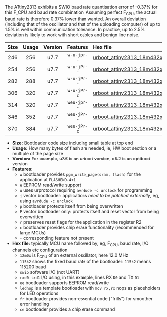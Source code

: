 The ATtiny2313 exhibits a SWIO baud rate quantisation error of -0.37% for this F_CPU and baud rate combination. Assuming perfect F<sub>CPU</sub>, the actual baud rate is therefore 0.37% lower than wanted. An overall deviation (including that of the oscillator and that of the uploading computer) of up to 1.5% is well within communication tolerance. In practice, up to 2.5% deviation is likely to work with short cables and benign line noise.

|Size|Usage|Version|Features|Hex file|
|:-:|:-:|:-:|:-:|:--|
|246|256|u7.7|`w-u-jpr--`|[urboot_attiny2313_18m432x_+250k0_swio_rxd0_txd1_lednop.hex](https://raw.githubusercontent.com/stefanrueger/urboot.hex/main/mcus/attiny2313/external_oscillator/fcpu_18m432x/br_+250k0/urboot_attiny2313_18m432x_+250k0_swio_rxd0_txd1_lednop.hex)|
|254|256|u7.7|`w-u-jPr--`|[urboot_attiny2313_18m432x_+250k0_swio_rxd0_txd1.hex](https://raw.githubusercontent.com/stefanrueger/urboot.hex/main/mcus/attiny2313/external_oscillator/fcpu_18m432x/br_+250k0/urboot_attiny2313_18m432x_+250k0_swio_rxd0_txd1.hex)|
|282|288|u7.7|`w-u-jPr--`|[urboot_attiny2313_18m432x_+250k0_swio_rxd0_txd1_lednop_fr.hex](https://raw.githubusercontent.com/stefanrueger/urboot.hex/main/mcus/attiny2313/external_oscillator/fcpu_18m432x/br_+250k0/urboot_attiny2313_18m432x_+250k0_swio_rxd0_txd1_lednop_fr.hex)|
|306|320|u7.7|`w-u-jPr-c`|[urboot_attiny2313_18m432x_+250k0_swio_rxd0_txd1_lednop_fr_ce.hex](https://raw.githubusercontent.com/stefanrueger/urboot.hex/main/mcus/attiny2313/external_oscillator/fcpu_18m432x/br_+250k0/urboot_attiny2313_18m432x_+250k0_swio_rxd0_txd1_lednop_fr_ce.hex)|
|314|320|u7.7|`weu-jpr--`|[urboot_attiny2313_18m432x_+250k0_swio_rxd0_txd1_ee_lednop.hex](https://raw.githubusercontent.com/stefanrueger/urboot.hex/main/mcus/attiny2313/external_oscillator/fcpu_18m432x/br_+250k0/urboot_attiny2313_18m432x_+250k0_swio_rxd0_txd1_ee_lednop.hex)|
|346|352|u7.7|`weu-jPr--`|[urboot_attiny2313_18m432x_+250k0_swio_rxd0_txd1_ee_lednop_fr.hex](https://raw.githubusercontent.com/stefanrueger/urboot.hex/main/mcus/attiny2313/external_oscillator/fcpu_18m432x/br_+250k0/urboot_attiny2313_18m432x_+250k0_swio_rxd0_txd1_ee_lednop_fr.hex)|
|370|384|u7.7|`weu-jPr-c`|[urboot_attiny2313_18m432x_+250k0_swio_rxd0_txd1_ee_lednop_fr_ce.hex](https://raw.githubusercontent.com/stefanrueger/urboot.hex/main/mcus/attiny2313/external_oscillator/fcpu_18m432x/br_+250k0/urboot_attiny2313_18m432x_+250k0_swio_rxd0_txd1_ee_lednop_fr_ce.hex)|

- **Size:** Bootloader code size including small table at top end
- **Usage:** How many bytes of flash are needed, ie, HW boot section or a multiple of the page size
- **Version:** For example, u7.6 is an urboot version, o5.2 is an optiboot version
- **Features:**
  + `w` bootloader provides `pgm_write_page(sram, flash)` for the application at `FLASHEND-4+1`
  + `e` EEPROM read/write support
  + `u` uses urprotocol requiring `avrdude -c urclock` for programming
  + `j` vector bootloader: applications *need to be patched externally*, eg, using `avrdude -c urclock`
  + `p` bootloader protects itself from being overwritten
  + `P` vector bootloader only: protects itself and reset vector from being overwritten
  + `r` preserves reset flags for the application in the register R2
  + `c` bootloader provides chip erase functionality (recommended for large MCUs)
  + `-` corresponding feature not present
- **Hex file:** typically MCU name followed by, eg, F<sub>CPU</sub>, baud rate, I/O channels etc configuration
  + `12m0x` is F<sub>CPU</sub> of an external oscillator, here 12.0 MHz
  + `115k2` shows the fixed baud rate of the bootloader: `115k2` means 115200 baud
  + `swio` software I/O (not UART)
  + `rxd0 txd1` I/O using, in this example, lines RX `D0` and TX `D1`
  + `ee` bootloader supports EEPROM read/write
  + `lednop` is a template bootloader with `mov rx,rx` nops as placeholders for LED operations
  + `fr` bootloader provides non-essential code ("frills") for smoother error handling
  + `ce` bootloader provides a chip erase command
